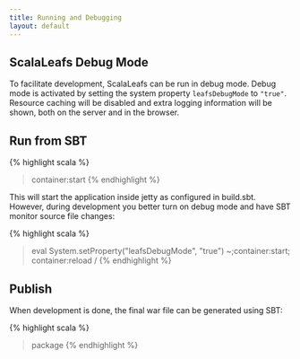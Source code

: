```yaml
---
title: Running and Debugging
layout: default
---
```


## ScalaLeafs Debug Mode

To facilitate development, ScalaLeafs can be run in debug mode. Debug mode is activated by setting the system property `leafsDebugMode` to `"true"`. Resource caching will be disabled and extra logging information will be shown, both on the server and in the browser.

## Run from SBT

{% highlight scala %}
> container:start
{% endhighlight %}

This will start the application inside jetty as configured in build.sbt. However, during development you better turn on debug mode and have SBT monitor source file changes:

{% highlight scala %}
> eval System.setProperty("leafsDebugMode", "true")
> ~;container:start; container:reload /
{% endhighlight %}

## Publish 

When development is done, the final war file can be generated using SBT:

{% highlight scala %}
> package
{% endhighlight %}

